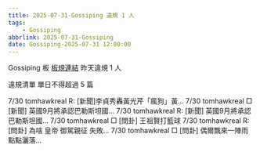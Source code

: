 ```yaml
---
title: 2025-07-31-Gossiping 違規 1 人
tags:
    - Gossiping
abbrlink: 2025-07-31-Gossiping
date: Gossiping-2025-07-31 12:00:00
---
```

Gossiping 板 [板規連結](https://www.ptt.cc/bbs/Gossiping/M.1637425085.A.07D.html)
昨天違規 1 人
<!-- more -->

違規清單
單日不得超過 5 篇

7/30 tomhawkreal R: [新聞]李貞秀轟黃光芹「瘋狗」黃…
7/30 tomhawkreal □ [新聞] 英國9月將承認巴勒斯坦國…
7/30 tomhawkreal R: [新聞] 英國9月將承認巴勒斯坦國…
7/30 tomhawkreal □ [問卦] 王祖賢打籃球
7/30 tomhawkreal R: [問卦] 為啥 皇帝 御駕親征 失敗…
7/30 tomhawkreal □ [問卦] 偶爾飄來一陣雨 點點灑落…